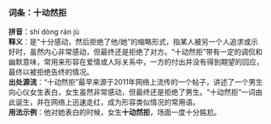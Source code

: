 <!-- 作者 Gemini 2.0 Flash Thinking Experimental 2025/02/22 -->  
### 词条：十动然拒  
**拼音**：shí dòng rán jù    
**释义**：是“十分感动，然后拒绝了他/她”的缩略形式，指某人被另一个人追求或示好时，虽然内心非常感动，但最终还是拒绝了对方。“十动然拒”带有一定的调侃和幽默意味，常用来形容在爱情或人际关系中，一方的付出并没有得到期望的回应，最终以被拒绝告终的情况。    
**出处源流**：“十动然拒”最早来源于2011年网络上流传的一个帖子，讲述了一个男生向心仪女生表白，女生虽然非常感动，但最终还是拒绝了男生。“十动然拒”一词由此诞生，并在网络上迅速走红，成为形容类似情况的常用语。    
**用法示例**：他对她表白的时候，女生**十动然拒**，场面一度十分尴尬。  

